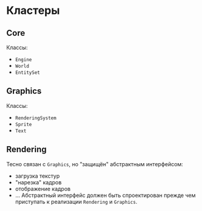 # Кластеры

## Core
Классы:
  - `Engine`
  - `World`
  - `EntitySet`


## Graphics
Классы:
  - `RenderingSystem`
  - `Sprite`
  - `Text`


## Rendering
Тесно связан с `Graphics`, но "защищён" абстрактным интерфейсом:
  - загрузка текстур
  - "нарезка" кадров
  - отображение кадров
  - ...
Абстрактный интерфейс должен быть спроектирован
прежде чем приступать к реализации `Rendering` и `Graphics`.

